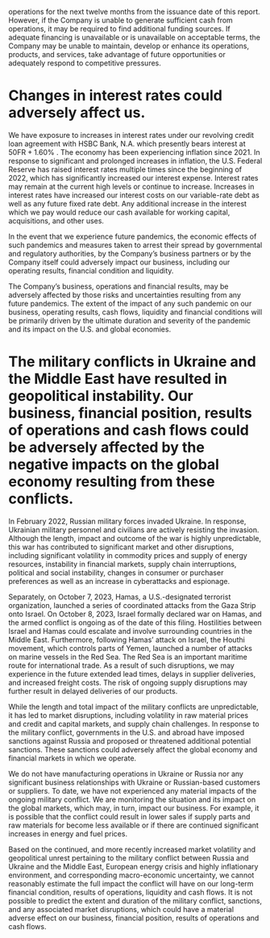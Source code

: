 operations for the next twelve months from the issuance date of this report. However, if the Company is unable to generate sufficient cash from operations, it may be required to find additional funding sources. If adequate financing is unavailable or is unavailable on acceptable terms, the Company may be unable to maintain, develop or enhance its operations, products, and services, take advantage of future opportunities or adequately respond to competitive pressures.  

# Changes in interest rates could adversely affect us.  

We have exposure to increases in interest rates under our revolving credit loan agreement with HSBC Bank, N.A. which presently bears interest at $5 0 \mathsf { F R } + 1 . 6 0 \%$ . The economy has been experiencing inflation since 2021.  In response to significant and prolonged increases in inflation, the U.S. Federal Reserve has raised interest rates multiple times since the beginning of 2022, which has significantly increased our interest expense. Interest rates may remain at the current high levels or continue to increase. Increases in interest rates have increased our interest costs on our variable-rate debt as well as any future fixed rate debt. Any additional increase in the interest which we pay would reduce our cash available for working capital, acquisitions, and other uses.  

In the event that we experience future pandemics, the economic effects of such pandemics and measures taken to arrest their spread by governmental and regulatory authorities, by the Company’s business partners or by the Company itself could adversely impact our business, including our operating results, financial condition and liquidity.  

The Company’s business, operations and financial results, may be adversely affected by those risks and uncertainties resulting from any future pandemics. The extent of the impact of any such pandemic on our business, operating results, cash flows, liquidity and financial conditions will be primarily driven by the ultimate duration and severity of the pandemic and its impact on the U.S. and global economies.  

# The military conflicts in Ukraine and the Middle East have resulted in geopolitical instability. Our business, financial position, results of operations and cash flows could be adversely affected by the negative impacts on the global economy resulting from these conflicts.  

In February 2022, Russian military forces invaded Ukraine. In response, Ukrainian military personnel and civilians are actively resisting the invasion. Although the length, impact and outcome of the war is highly unpredictable, this war has contributed to significant market and other disruptions, including significant volatility in commodity prices and supply of energy resources, instability in financial markets, supply chain interruptions, political and social instability, changes in consumer or purchaser preferences as well as an increase in cyberattacks and espionage.  

Separately, on October 7, 2023, Hamas, a U.S.-designated terrorist organization, launched a series of coordinated attacks from the Gaza Strip onto Israel. On October 8, 2023, Israel formally declared war on Hamas, and the armed conflict is ongoing as of the date of this filing. Hostilities between Israel and Hamas could escalate and involve surrounding countries in the Middle East. Furthermore, following Hamas’ attack on Israel, the Houthi movement, which controls parts of Yemen, launched a number of attacks on marine vessels in the Red Sea. The Red Sea is an important maritime route for international trade. As a result of such disruptions, we may experience in the future extended lead times, delays in supplier deliveries, and increased freight costs. The risk of ongoing supply disruptions may further result in delayed deliveries of our products.  

While the length and total impact of the military conflicts are unpredictable, it has led to market disruptions, including volatility in raw material prices and credit and capital markets, and supply chain challenges. In response to the military conflict, governments in the U.S. and abroad have imposed sanctions against Russia and proposed or threatened additional potential sanctions. These sanctions could adversely affect the global economy and financial markets in which we operate.  

We do not have manufacturing operations in Ukraine or Russia nor any significant business relationships with Ukraine or Russian-based customers or suppliers. To date, we have not experienced any material impacts of the ongoing military conflict. We are monitoring the situation and its impact on the global markets, which may, in turn, impact our business. For example, it is possible that the conflict could result in lower sales  if supply parts and raw materials for become less available or if there are continued significant increases in energy and fuel prices.  

Based on the continued, and more recently increased market volatility and geopolitical unrest pertaining to the military conflict between Russia and Ukraine and the Middle East, European energy crisis and highly inflationary environment, and corresponding macro-economic uncertainty, we cannot reasonably estimate the full impact the conflict will have on our long-term financial condition, results of operations, liquidity and cash flows. It is not possible to predict the extent and duration of the military conflict, sanctions, and any associated market disruptions, which could have a material adverse effect on our business, financial position, results of operations and cash flows.  